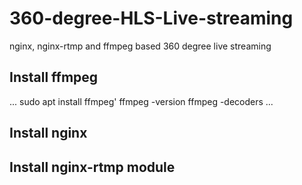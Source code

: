 # 360-degree-HLS-Live-streaming
nginx, nginx-rtmp and ffmpeg based 360 degree live streaming

## Install ffmpeg
 ...
 sudo apt install ffmpeg'
 ffmpeg -version
 ffmpeg -decoders
 ...
 
## Install nginx
## Install nginx-rtmp module

